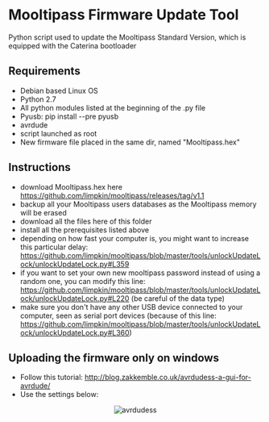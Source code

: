 Mooltipass Firmware Update Tool
=================================
Python script used to update the Mooltipass Standard Version, which is equipped with the Caterina bootloader

Requirements
------------
- Debian based Linux OS
- Python 2.7
- All python modules listed at the beginning of the .py file
- Pyusb: pip install --pre pyusb
- avrdude
- script launched as root
- New firmware file placed in the same dir, named "Mooltipass.hex"

Instructions
------------
- download Mooltipass.hex here https://github.com/limpkin/mooltipass/releases/tag/v1.1
- backup all your Mooltipass users databases as the Mooltipass memory will be erased
- download all the files here of this folder
- install all the prerequisites listed above
- depending on how fast your computer is, you might want to increase this particular delay: https://github.com/limpkin/mooltipass/blob/master/tools/unlockUpdateLock/unlockUpdateLock.py#L359
- if you want to set your own new mooltipass password instead of using a random one, you can modify this line: https://github.com/limpkin/mooltipass/blob/master/tools/unlockUpdateLock/unlockUpdateLock.py#L220 (be careful of the data type)
- make sure you don't have any other USB device connected to your computer, seen as serial port devices (because of this line: https://github.com/limpkin/mooltipass/blob/master/tools/unlockUpdateLock/unlockUpdateLock.py#L360)

Uploading the firmware only on windows
--------------------------------------
- Follow this tutorial: http://blog.zakkemble.co.uk/avrdudess-a-gui-for-avrdude/
- Use the settings below:
<p align="center">
  <img src="https://raw.githubusercontent.com/limpkin/mooltipass/master/tools/unlockUpdateLock/avrdudess.png" alt="avrdudess"/>
</p>